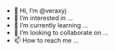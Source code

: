 - 👋 Hi, I’m @veraxyj
- 👀 I’m interested in ...
- 🌱 I’m currently learning ...
- 💞️ I’m looking to collaborate on ...
- 📫 How to reach me ...

<!---
veraxyj/veraxyj is a ✨ special ✨ repository because its `README.md` (this file) appears on your GitHub profile.
You can click the Preview link to take a look at your changes.
--->
